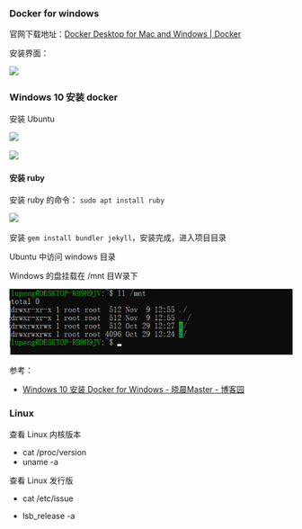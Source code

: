 

### Docker for windows



官网下载地址：[Docker Desktop for Mac and Windows | Docker](https://www.docker.com/products/docker-desktop)

安装界面：

![](http://img.90byte.com/fromPicGo/202111241349740.png)



### Windows 10 安装 docker

安装 Ubuntu

![](http://img.90byte.com/fromPicGo/202111241349098.png)

![](http://img.90byte.com/fromPicGo/202111241349114.png)

#### 安装 ruby

安装 ruby 的命令： `sudo apt install ruby`

![](http://img.90byte.com/fromPicGo/202111241628951.png)

安装 `gem install bundler jekyll`，安装完成，进入项目目录







Ubuntu 中访问 windows 目录

Windows 的盘挂载在 /mnt 目W录下

![](docker/image-20211109133353526.png)





参考：

- [Windows 10 安装 Docker for Windows - 晓晨Master - 博客园](https://www.cnblogs.com/stulzq/p/7743667.html)





### Linux

查看 Linux 内核版本

- cat /proc/version
- uname -a

查看 Linux 发行版

- cat /etc/issue

- lsb_release -a

